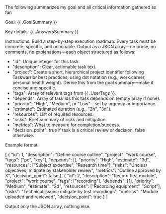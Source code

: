 The following summarizes my goal and all critical information gathered so far:

Goal:
{{ .GoalSummary }}

Key details:
{{ .AnswersSummary }}

Instructions:
Build a step-by-step execution roadmap. Every task must be concrete, specific, and actionable. Output as a JSON array—no prose, no comments, no explanations—each object structured as follows:

- "id": Unique integer for this task.
- "description": Clear, actionable task text.
- "project": Create a short, hierarchical project identifier following Taskwarrior best practices, using dot notation (e.g., work.career, personal.health.weight). Derive this from the goal summary—make it concise and specific.
- "tags": Array of relevant tags from {{ .UserTags }}.
- "depends": Array of task ids this task depends on (empty array if none).
- "priority": "High", "Medium", or "Low"—set by urgency or importance.
- "estimate": Estimated duration (e.g., "2h", "3d").
- "resources": List of required resources.
- "risks": Brief summary of risks and mitigation.
- "metrics": What to measure for completion/success.
- "decision_point": true if task is a critical review or decision, false otherwise.

Example format:

[
  {
    "id": 1,
    "description": "Define course outline",
    "project": "work.course",
    "tags": ["pc", "key"],
    "depends": [],
    "priority": "High",
    "estimate": "3d",
    "resources": ["Subject expertise", "Research time"],
    "risks": "Unclear objectives; mitigate by stakeholder review",
    "metrics": "Outline approved by X",
    "decision_point": false
  },
  {
    "id": 2,
    "description": "Record first module",
    "project": "work.course",
    "tags": ["recording"],
    "depends": [1],
    "priority": "Medium",
    "estimate": "2d",
    "resources": ["Recording equipment", "Script"],
    "risks": "Technical issues; mitigate by test recordings",
    "metrics": "Module uploaded and reviewed",
    "decision_point": true
  }
]

Output only the JSON array, nothing else.
